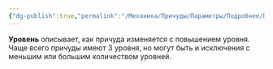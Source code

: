 ```yaml
---
{"dg-publish":true,"permalink":"/Механика/Причуды/Параметры/Подробнее/Параметры причуд/Уровень/","noteIcon":"","created":"2025-08-21T13:47:54.336+03:00","updated":"2025-07-29T00:30:51.383+03:00"}
---
```


**Уровень** описывает, как причуда изменяется с повышением уровня. Чаще всего причуды имеют 3 уровня, но могут быть и исключения с меньшим или большим количеством уровней.